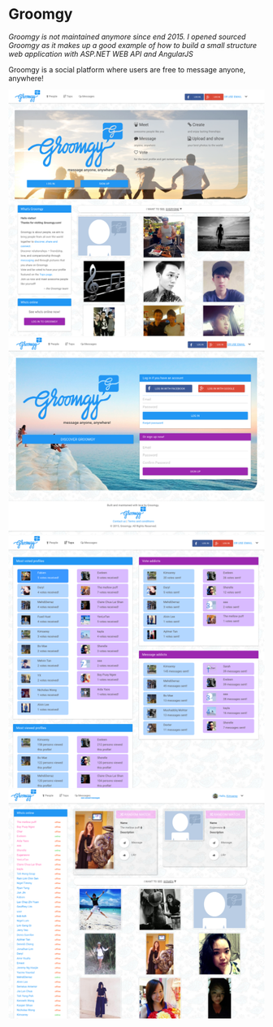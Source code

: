 # Groomgy

_Groomgy is not maintained anymore since end 2015. I opened sourced Groomgy as it makes up a good example of how to build a small structure web application with ASP.NET WEB API and AngularJS_

Groomgy is a social platform where users are free to message anyone, anywhere!

![home](https://raw.githubusercontent.com/Kimserey/Groomgy/master/img/home.png)
![login](https://raw.githubusercontent.com/Kimserey/Groomgy/master/img/registration.png)
![top](https://raw.githubusercontent.com/Kimserey/Groomgy/master/img/top.png)
![user_home](https://raw.githubusercontent.com/Kimserey/Groomgy/master/img/user_home.png)
